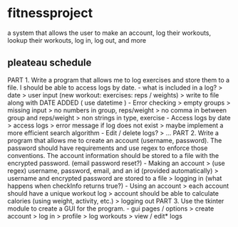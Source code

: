 # fitnessproject
a system that allows the user to make an account, log their workouts, lookup their workouts, log in, log out, and more

## pleateau schedule

PART 1. 
Write a program that allows me to log exercises and store them to a file. I should be able to access logs by date.
	- what is included in a log?
		> date
		> user input (new workout: exercises: reps / weights)
		> write to file along with DATE ADDED ( use datetime )
	- Error checking
		> empty groups
		> missing input
		> no numbers in group, reps/weight
		> no comma in between group and reps/weight
		> non strings in type, exercise 
	- Access logs by date 
		> access logs
		> error message if log does not exist
		> maybe implement a more efficient search algorithm
	- Edit / delete logs?
		> ...
PART 2.
Write a program that allows me to create an account (username, password). The password should have requirements and use regex to enforce those conventions. The account information should be stored to a file with the encrypted password. (email password reset?)
	- Making an account
		> (use regex) username, password, email, and an id (provided automatically)
		> username and encrypted password are stored to a file
		> logging in (what happens when checkInfo returns true?)
	- Using an account
		> each account should have a unique workout log 
		> account should be able to calculate calories (using weight, activity, etc.)
		> logging out
PART 3.
Use the tkinter module to create a GUI for the program.
	- gui pages / options
		> create account
		> log in
		> profile
		> log workouts
		> view / edit* logs
